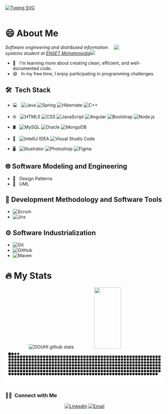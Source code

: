 <!--
**DOUHIChaimae/DOUHIChaimae** is a ✨ _special_ ✨ repository because its `README.md` (this file) appears on your GitHub profile.

Here are some ideas to get you started:

- 🔭 I’m currently working on ...
- 🌱 I’m currently learning ...
- 👯 I’m looking to collaborate on ...
- 🤔 I’m looking for help with ...
- 💬 Ask me about ...
- 📫 How to reach me: ...
- 😄 Pronouns: ...
- ⚡ Fun fact: ...
-->

[![Typing SVG](https://readme-typing-svg.herokuapp.com/?color=967b7f&duration=2000&pause=1000&size=35&center=true&vCenter=true&width=1000&lines=HELLO,+My+name+is+DOUHI+Chaimae;I'm+a+Software+engineering+student;Be+Welcome!+:%29)](https://git.io/typing-svg)
</br>
</br>
<h1>😄 About Me </h1>
<img align='right' src="https://github.com/Anmol-Baranwal/Cool-GIFs-For-GitHub/assets/74038190/f5d2d866-d25c-4873-8d82-425d2c62fc2e" width="158">
<p><em>Software engineering and distributed information systems student at <a href="https://www.enset-media.ac.ma/">ENSET Mohammedia</a><img src="https://media.giphy.com/media/fYSnHlufseco8Fh93Z/giphy.gif" width="30"> 
</em></p>

- 🌱 &nbsp; I'm learning more about creating clean, efficient, and well-documented code.
- 😄 &nbsp; In my free time, I enjoy participating in programming challenges.


<h2> 🛠 &nbsp;Tech Stack</h2>

- 💻 &nbsp;
  ![Java](https://img.shields.io/badge/-Java-333333?style=flat&logo=Java&logoColor=007396)
  ![Spring](https://img.shields.io/badge/spring-333333?style==flat&logoColor=00599C&logo=spring)
  ![Hibernate](https://img.shields.io/badge/hibernate-333333?style=flat&logo=hibernate&logoColor=59666C)
  ![C++](https://img.shields.io/badge/-C++-333333?style=flat&logo=C%2B%2B&logoColor=00599C)
- 🌐 &nbsp;
  ![HTML5](https://img.shields.io/badge/-HTML5-333333?style=flat&logo=HTML5)
  ![CSS](https://img.shields.io/badge/-CSS-333333?style=flat&logo=CSS3&logoColor=1572B6)
  ![JavaScript](https://img.shields.io/badge/-JavaScript-333333?style=flat&logo=javascript)
  ![Angular](https://img.shields.io/badge/angular-333333?style=flat&logo=angular&logoColor=007ACC)
  ![Bootstrap](https://img.shields.io/badge/-Bootstrap-333333?style=flat&logo=bootstrap&logoColor=563D7C)
  ![Node.js](https://img.shields.io/badge/-Node.js-333333?style=flat&logo=node.js)

- 🛢 &nbsp;
  ![MySQL](https://img.shields.io/badge/-MySQL-333333?style=flat&logo=mysql)
  ![Oracle](https://img.shields.io/badge/-Oracle-333333?style=flat&logo=oracle)
  ![MongoDB](https://img.shields.io/badge/-MongoDB-333333?style=flat&logo=mongodb)
  
- 🔧 &nbsp;
  ![IntelliJ IDEA](https://img.shields.io/badge/IntelliJIDEA-333333?style=flat&logo=intellij-idea&logoColor=007ACC)
  ![Visual Studio Code](https://img.shields.io/badge/-Visual%20Studio%20Code-333333?style=flat&logo=visual-studio-code&logoColor=007ACC)
- 🖥 &nbsp;
  ![Illustrator](https://img.shields.io/badge/-Illustrator-333333?style=flat&logo=adobe-illustrator)
  ![Photoshop](https://img.shields.io/badge/-Photoshop-333333?style=flat&logo=adobe-photoshop)
  ![Figma](https://img.shields.io/badge/figma-333333?style=flat&logo=figma&logoColor=007ACC)

<h2> 🌐 Software Modeling and Engineering</h2>

- 🎨 &nbsp; Design Patterns
- 📐 &nbsp; UML

<h2> 🚀 Development Methodology and Software Tools</h2>

- ![Scrum](https://img.shields.io/badge/-Scrum-333333?style=flat&logo=scrum&logoColor=47A248) &nbsp; 
- ![Jira](https://img.shields.io/badge/-Jira-333333?style=flat&logo=jira-software&logoColor=0052CC) &nbsp; 

<h2> ⚙️ Software Industrialization</h2>

- ![Git](https://img.shields.io/badge/-Git-333333?style=flat&logo=git)
- ![GitHub](https://img.shields.io/badge/-GitHub-333333?style=flat&logo=github)
- ![Maven](https://img.shields.io/badge/-Maven-333333?style=flat&logo=apache-maven&logoColor=C71A36) &nbsp; 

# :fire: My Stats

<div align="center">  
    <img width="49%" height="195px" src="https://github-readme-stats.vercel.app/api?username=DOUHIChaimae&show_icons=true&count_private=true&hide_border=true&title_color=787b7f&icon_color=787b7f&text_color=c9d1d9&bg_color=0d1117" alt="DOUHI github stats" /> 
    <img width="41%" height="195px" src="https://github-readme-stats.vercel.app/api/top-langs/?username=DOUHIChaimae&hide=python&layout=compact&hide_border=true&title_color=787b7f&text_color=787b7f&bg_color=0d1117" />
   
  <picture>
      <source
        media="(prefers-color-scheme: dark)"
        srcset="https://github.com/DOUHIChaimae/DOUHIChaimae/blob/output/github-contribution-grid-snake-dark.svg"
      />
      <source
        media="(prefers-color-scheme: light)"
        srcset="https://github.com/DOUHIChaimae/DOUHIChaimae/blob/output/github-contribution-grid-snake.svg"
      />
      <img
        alt="github contribution grid snake animation"
        src="https://github.com/DOUHIChaimae/DOUHIChaimae/blob/output/github-contribution-grid-snake.svg"
      />
    </picture>
  </div>
</div>

<h3> 🤝🏻 &nbsp;Connect with Me </h3>
<p align="center">
<a href="https://www.linkedin.com/in/chaimae-douhi/"><img alt="LinkedIn" src="https://img.shields.io/badge/LinkedIn-DOUHI%20Chaimae%20-blue?style=flat-square&logo=linkedin"></a>
<a href="mailto:chaimaedouhi7@gmail.com"><img alt="Email" src="https://img.shields.io/badge/Email-chaimaedouhi7@gmail.com-blue?style=flat-square&logo=gmail"></a>
</p>

